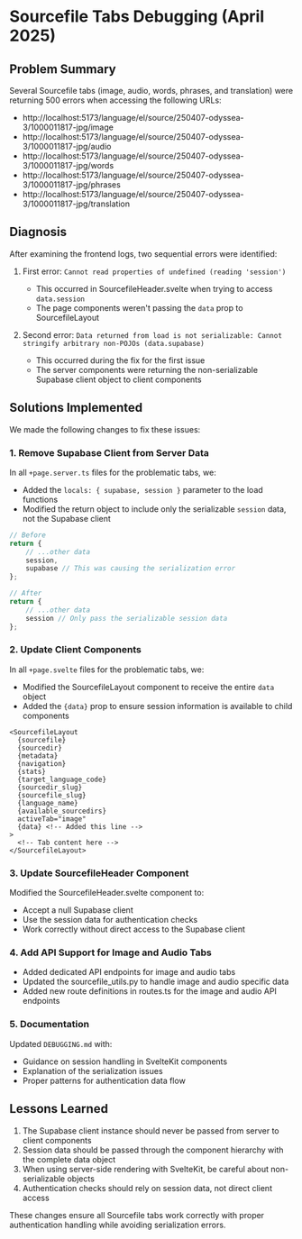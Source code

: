 # Sourcefile Tabs Debugging (April 2025)

## Problem Summary

Several Sourcefile tabs (image, audio, words, phrases, and translation) were returning 500 errors when accessing the following URLs:

- http://localhost:5173/language/el/source/250407-odyssea-3/1000011817-jpg/image
- http://localhost:5173/language/el/source/250407-odyssea-3/1000011817-jpg/audio
- http://localhost:5173/language/el/source/250407-odyssea-3/1000011817-jpg/words
- http://localhost:5173/language/el/source/250407-odyssea-3/1000011817-jpg/phrases
- http://localhost:5173/language/el/source/250407-odyssea-3/1000011817-jpg/translation

## Diagnosis

After examining the frontend logs, two sequential errors were identified:

1. First error: `Cannot read properties of undefined (reading 'session')`
   - This occurred in SourcefileHeader.svelte when trying to access `data.session`
   - The page components weren't passing the `data` prop to SourcefileLayout

2. Second error: `Data returned from load is not serializable: Cannot stringify arbitrary non-POJOs (data.supabase)`
   - This occurred during the fix for the first issue
   - The server components were returning the non-serializable Supabase client object to client components

## Solutions Implemented

We made the following changes to fix these issues:

### 1. Remove Supabase Client from Server Data

In all `+page.server.ts` files for the problematic tabs, we:
- Added the `locals: { supabase, session }` parameter to the load functions
- Modified the return object to include only the serializable `session` data, not the Supabase client

```typescript
// Before
return {
    // ...other data
    session,
    supabase // This was causing the serialization error
};

// After
return {
    // ...other data
    session // Only pass the serializable session data
};
```

### 2. Update Client Components

In all `+page.svelte` files for the problematic tabs, we:
- Modified the SourcefileLayout component to receive the entire `data` object
- Added the `{data}` prop to ensure session information is available to child components

```svelte
<SourcefileLayout
  {sourcefile}
  {sourcedir}
  {metadata}
  {navigation}
  {stats}
  {target_language_code}
  {sourcedir_slug}
  {sourcefile_slug}
  {language_name}
  {available_sourcedirs}
  activeTab="image"
  {data} <!-- Added this line -->
>
  <!-- Tab content here -->
</SourcefileLayout>
```

### 3. Update SourcefileHeader Component

Modified the SourcefileHeader.svelte component to:
- Accept a null Supabase client
- Use the session data for authentication checks
- Work correctly without direct access to the Supabase client

### 4. Add API Support for Image and Audio Tabs

- Added dedicated API endpoints for image and audio tabs
- Updated the sourcefile_utils.py to handle image and audio specific data
- Added new route definitions in routes.ts for the image and audio API endpoints

### 5. Documentation

Updated `DEBUGGING.md` with:
- Guidance on session handling in SvelteKit components
- Explanation of the serialization issues
- Proper patterns for authentication data flow

## Lessons Learned

1. The Supabase client instance should never be passed from server to client components
2. Session data should be passed through the component hierarchy with the complete data object
3. When using server-side rendering with SvelteKit, be careful about non-serializable objects
4. Authentication checks should rely on session data, not direct client access

These changes ensure all Sourcefile tabs work correctly with proper authentication handling while avoiding serialization errors.